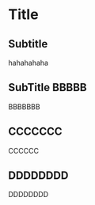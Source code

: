 # Title

## Subtitle

hahahahaha

## SubTitle BBBBB

BBBBBBB

## CCCCCCC

CCCCCC

## DDDDDDDD

DDDDDDDD



